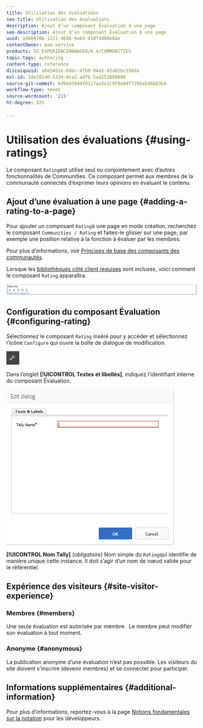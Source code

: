 ```yaml
---
title: Utilisation des évaluations
seo-title: Utilisation des évaluations
description: Ajout d’un composant Évaluation à une page
seo-description: Ajout d’un composant Évaluation à une page
uuid: a986970b-1221-4648-9a69-410f4480e0ae
contentOwner: msm-service
products: SG_EXPERIENCEMANAGER/6.4/COMMUNITIES
topic-tags: authoring
content-type: reference
discoiquuid: a0e5491e-66bc-47b0-94a5-45a02bc558da
exl-id: 1de28140-5334-4ca2-a476-5ad253809808
source-git-commit: bd94d3949f0117aa3e1c9f0e84f7293a5d6b03b4
workflow-type: tm+mt
source-wordcount: '215'
ht-degree: 32%

---
```


# Utilisation des évaluations {#using-ratings}

Le composant `Rating`est utilisé seul ou conjointement avec d’autres fonctionnalités de Communities. Ce composant permet aux membres de la communauté connectés d’exprimer leurs opinions en évaluant le contenu.

## Ajout d’une évaluation à une page {#adding-a-rating-to-a-page}

Pour ajouter un composant `Rating`à une page en mode création, recherchez le composant `Communities / Rating` et faites-le glisser sur une page, par exemple une position relative à la fonction à évaluer par les membres.

Pour plus d’informations, voir [Principes de base des composants des communautés](basics.md).

Lorsque les [bibliothèques côté client requises](rating-basics.md#essentials-for-client-side) sont incluses, voici comment le composant `Rating` apparaîtra.

![chlimage_1-493](assets/chlimage_1-493.png)

## Configuration du composant Évaluation {#configuring-rating}

Sélectionnez le composant `Rating` inséré pour y accéder et sélectionnez l’icône `Configure` qui ouvre la boîte de dialogue de modification.

![chlimage_1-494](assets/chlimage_1-494.png)

Dans l’onglet **[!UICONTROL Textes et libellés]**, indiquez l’identifiant interne du composant Évaluation.

![chlimage_1-495](assets/chlimage_1-495.png)

**[!UICONTROL Nom Tally]**
 (*obligatoire*) Nom simple du  `Rating`qui identifie de manière unique cette instance. Il doit s’agir d’un nom de nœud valide pour le référentiel.

## Expérience des visiteurs {#site-visitor-experience}

### Membres {#members}

Une seule évaluation est autorisée par membre.  Le membre peut modifier son évaluation à tout moment.

### Anonyme {#anonymous}

La publication anonyme d’une évaluation n’est pas possible. Les visiteurs du site doivent s’inscrire (devenir membres) et se connecter pour participer.

## Informations supplémentaires {#additional-information}

Pour plus d’informations, reportez-vous à la page [Notions fondamentales sur la notation](rating-basics.md) pour les développeurs.

